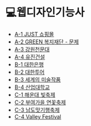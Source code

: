 💻웹디자인기능사
===============

+ <a href="https://github.com/easyhak/web-design/blob/master/%EA%B3%B5%EA%B0%9C%EB%AC%B8%EC%A0%9C/A-1.pdf">A-1 JUST 쇼핑몰<a/>  
+ <a href="https://github.com/easyhak/web-design/blob/master/%EA%B3%B5%EA%B0%9C%EB%AC%B8%EC%A0%9C/A-2.pdf">A-2 GREEN 복지재단 - 문제<a/> 
+ <a href="https://github.com/easyhak/web-design/blob/master/%EA%B3%B5%EA%B0%9C%EB%AC%B8%EC%A0%9C/A-3.pdf">A-3 강원천문대<a/>
+ <a href="https://github.com/easyhak/web-design/blob/master/%EA%B3%B5%EA%B0%9C%EB%AC%B8%EC%A0%9C/A-4.pdf">A-4 유진건설<a/>
+ <a href="https://github.com/easyhak/web-design/blob/master/%EA%B3%B5%EA%B0%9C%EB%AC%B8%EC%A0%9C/B-1.pdf">B-1 대한은행<a/>
+ <a href="https://github.com/easyhak/web-design/blob/master/%EA%B3%B5%EA%B0%9C%EB%AC%B8%EC%A0%9C/B-2.pdf">B-2 대한투어<a/>
+ <a href="https://github.com/easyhak/web-design/blob/master/%EA%B3%B5%EA%B0%9C%EB%AC%B8%EC%A0%9C/B-3.pdf">B-3 세계의 미술작품<a/>
+ <a href="https://github.com/easyhak/web-design/blob/master/%EA%B3%B5%EA%B0%9C%EB%AC%B8%EC%A0%9C/B-3.pdf">B-4 산업대학교<a/>
+ <a href="https://github.com/easyhak/web-design/blob/master/%EA%B3%B5%EA%B0%9C%EB%AC%B8%EC%A0%9C/C-1.pdf">C-1 해운대 빛축제<a/>
+ <a href="https://github.com/easyhak/web-design/blob/master/%EA%B3%B5%EA%B0%9C%EB%AC%B8%EC%A0%9C/C-2.pdf">C-2 부여가을 연꽃축제<a/>
+ <a href="https://github.com/easyhak/web-design/blob/master/%EA%B3%B5%EA%B0%9C%EB%AC%B8%EC%A0%9C/C-3.pdf">C-3 남도맛기행축제<a/>
+ <a href="https://github.com/easyhak/web-design/blob/master/%EA%B3%B5%EA%B0%9C%EB%AC%B8%EC%A0%9C/C-3.pdf">C-4 Valley Festival<a/>
